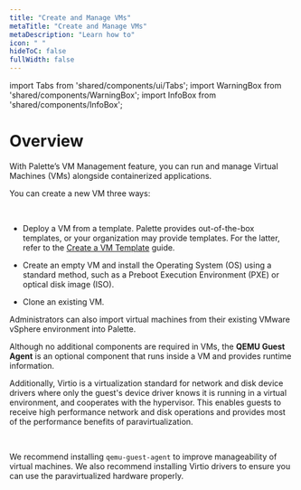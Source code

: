 ```yaml
---
title: "Create and Manage VMs"
metaTitle: "Create and Manage VMs"
metaDescription: "Learn how to"
icon: " "
hideToC: false
fullWidth: false
---
```


import Tabs from 'shared/components/ui/Tabs';
import WarningBox from 'shared/components/WarningBox';
import InfoBox from 'shared/components/InfoBox';


# Overview

With Palette’s VM Management feature, you can run and manage Virtual Machines (VMs) alongside containerized applications.

You can create a new VM three ways:

<br />

- Deploy a VM from a template. Palette provides out-of-the-box templates, or your organization may provide templates. For the latter, refer to the [Create a VM Template](/vm-management/create-manage-vm/create-vm-template) guide.


- Create an empty VM and install the Operating System (OS) using a standard method, such as a Preboot Execution Environment (PXE) or optical disk image (ISO).


- Clone an existing VM.

Administrators can also import virtual machines from their existing VMware vSphere environment into Palette.

Although no additional components are required in VMs, the **QEMU Guest Agent** is an optional component that runs inside a VM and provides runtime information. 

Additionally, Virtio is a virtualization standard for network and disk device drivers where only the guest's device driver knows it is running in a virtual environment, and cooperates with the hypervisor. This enables guests to receive high performance network and disk operations and provides most of the performance benefits of paravirtualization.

<br />

<WarningBox>

We recommend installing ``qemu-guest-agent`` to improve manageability of virtual machines. We also recommend installing Virtio drivers to ensure you can use the paravirtualized hardware properly.

</WarningBox>

<br />

<br />








